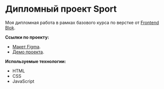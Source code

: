 # Дипломный проект Sport
Моя дипломная работа в рамках базового курса по верстке от [Frontend Blok](https://frontendblok.com/).

**Ссылки по проекту:**
+ [Макет Figma](https://www.figma.com/file/KYQ2ACGHWgV9xVk7EBNiLT/%D0%94%D0%B8%D0%BF%D0%BB%D0%BE%D0%BC%D0%BD%D1%8B%D0%B9-%D0%9C%D0%B0%D0%BA%D0%B5%D1%82-%D0%91%D0%B0%D0%B7%D0%BE%D0%B2%D1%8B%D0%B9-FrontendBlok?type=design&node-id=0%3A1&t=8llak1ttG0tYKdL6-1).
+ [Демо проекта](https://illiabutsenko.github.io/FrontendBlok-Module02-Sport/).

**Используемые технологии:**
- HTML
- CSS
- JavaScript